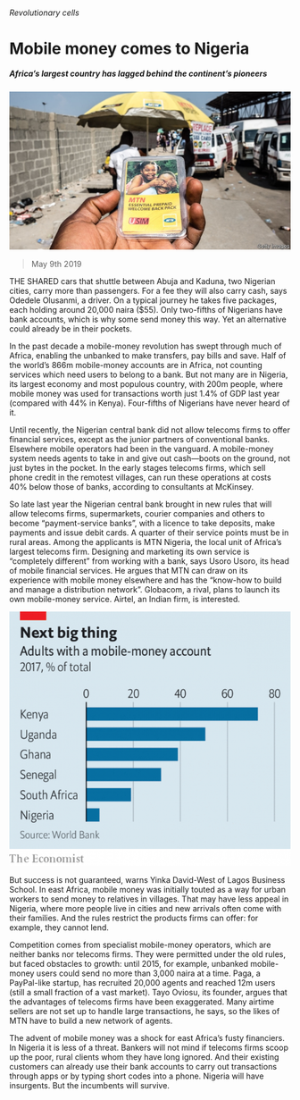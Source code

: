 ###### Revolutionary cells

# Mobile money comes to Nigeria 

##### Africa’s largest country has lagged behind the continent’s pioneers 

![image](images/20190511_fnp506.jpg) 

> May 9th 2019 

THE SHARED cars that shuttle between Abuja and Kaduna, two Nigerian cities, carry more than passengers. For a fee they will also carry cash, says Odedele Olusanmi, a driver. On a typical journey he takes five packages, each holding around 20,000 naira ($55). Only two-fifths of Nigerians have bank accounts, which is why some send money this way. Yet an alternative could already be in their pockets. 

In the past decade a mobile-money revolution has swept through much of Africa, enabling the unbanked to make transfers, pay bills and save. Half of the world’s 866m mobile-money accounts are in Africa, not counting services which need users to belong to a bank. But not many are in Nigeria, its largest economy and most populous country, with 200m people, where mobile money was used for transactions worth just 1.4% of GDP last year (compared with 44% in Kenya). Four-fifths of Nigerians have never heard of it. 

Until recently, the Nigerian central bank did not allow telecoms firms to offer financial services, except as the junior partners of conventional banks. Elsewhere mobile operators had been in the vanguard. A mobile-money system needs agents to take in and give out cash—boots on the ground, not just bytes in the pocket. In the early stages telecoms firms, which sell phone credit in the remotest villages, can run these operations at costs 40% below those of banks, according to consultants at McKinsey. 

So late last year the Nigerian central bank brought in new rules that will allow telecoms firms, supermarkets, courier companies and others to become “payment-service banks”, with a licence to take deposits, make payments and issue debit cards. A quarter of their service points must be in rural areas. Among the applicants is MTN Nigeria, the local unit of Africa’s largest telecoms firm. Designing and marketing its own service is “completely different” from working with a bank, says Usoro Usoro, its head of mobile financial services. He argues that MTN can draw on its experience with mobile money elsewhere and has the “know-how to build and manage a distribution network”. Globacom, a rival, plans to launch its own mobile-money service. Airtel, an Indian firm, is interested. 

![image](images/20190511_FNC881.png) 

But success is not guaranteed, warns Yinka David-West of Lagos Business School. In east Africa, mobile money was initially touted as a way for urban workers to send money to relatives in villages. That may have less appeal in Nigeria, where more people live in cities and new arrivals often come with their families. And the rules restrict the products firms can offer: for example, they cannot lend. 

Competition comes from specialist mobile-money operators, which are neither banks nor telecoms firms. They were permitted under the old rules, but faced obstacles to growth: until 2015, for example, unbanked mobile-money users could send no more than 3,000 naira at a time. Paga, a PayPal-like startup, has recruited 20,000 agents and reached 12m users (still a small fraction of a vast market). Tayo Oviosu, its founder, argues that the advantages of telecoms firms have been exaggerated. Many airtime sellers are not set up to handle large transactions, he says, so the likes of MTN have to build a new network of agents. 

The advent of mobile money was a shock for east Africa’s fusty financiers. In Nigeria it is less of a threat. Bankers will not mind if telecoms firms scoop up the poor, rural clients whom they have long ignored. And their existing customers can already use their bank accounts to carry out transactions through apps or by typing short codes into a phone. Nigeria will have insurgents. But the incumbents will survive. 

